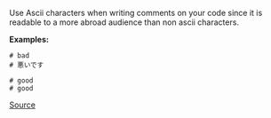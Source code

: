 Use Ascii characters when writing comments on your code since it is readable to a more abroad audience
than non ascii characters.

**Examples:**

```
# bad
# 悪いです

# good
# good
```

[Source](http://www.rubydoc.info/gems/rubocop/RuboCop/Cop/Style/AsciiComments)